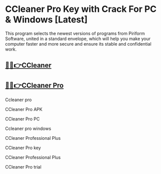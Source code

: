 # CCleaner Pro Key with Crack For PC & Windows [Latest]

This program selects the newest versions of programs from Piriform Software, united in a standard envelope, which will help you make your computer faster and more secure and ensure its stable and confidential work.



## [🎉🚀👉CCleaner](https://fullsetup.pro/dl/)

## [🎉🚀👉CCleaner Pro](https://fullsetup.pro/dl/)

Ccleaner pro 

CCleaner Pro APK

CCleaner Pro PC

Ccleaner pro windows

CCleaner Professional Plus

CCleaner Pro key

CCleaner Professional Plus 

CCleaner Pro trial
